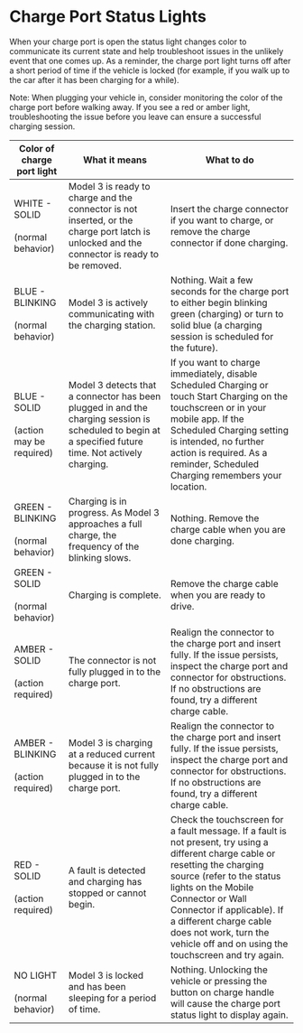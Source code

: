 # Charge Port Status Lights

When your charge port is open the status light changes color to communicate its current state and help troubleshoot issues in the unlikely event that one comes up. As a reminder, the charge port light turns off after a short period of time if the vehicle is locked (for example, if you walk up to the car after it has been charging for a while).

Note: When plugging your vehicle in, consider monitoring the color of the charge port before walking away. If you see a red or amber light, troubleshooting the issue before you leave can ensure a successful charging session.

|Color of charge port light|What it means|What to do|
|--------|--------|--------|
|WHITE - SOLID <br><br>(normal behavior)|Model 3 is ready to charge and the connector is not inserted, or the charge port latch is unlocked and the connector is ready to be removed.|Insert the charge connector if you want to charge, or remove the charge connector if done charging.|
|BLUE - BLINKING <br><br>(normal behavior)|Model 3 is actively communicating with the charging station.|Nothing. Wait a few seconds for the charge port to either begin blinking green (charging) or turn to solid blue (a charging session is scheduled for the future).|
|BLUE - SOLID <br><br>(action may be required)|Model 3 detects that a connector has been plugged in and the charging session is scheduled to begin at a specified future time. Not actively charging.|If you want to charge immediately, disable Scheduled Charging or touch Start Charging on the touchscreen or in your mobile app. If the Scheduled Charging setting is intended, no further action is required. As a reminder, Scheduled Charging remembers your location.|
|GREEN - BLINKING <br><br>(normal behavior)|Charging is in progress. As Model 3 approaches a full charge, the frequency of the blinking slows.|Nothing. Remove the charge cable when you are done charging.|
|GREEN - SOLID <br><br>(normal behavior)|Charging is complete.|Remove the charge cable when you are ready to drive.|
|AMBER - SOLID <br><br>(action required)|The connector is not fully plugged in to the charge port.|Realign the connector to the charge port and insert fully. If the issue persists, inspect the charge port and connector for obstructions. If no obstructions are found, try a different charge cable.|
|AMBER - BLINKING <br><br>(action required)|Model 3 is charging at a reduced current because it is not fully plugged in to the charge port.|Realign the connector to the charge port and insert fully. If the issue persists, inspect the charge port and connector for obstructions. If no obstructions are found, try a different charge cable.|
|RED - SOLID <br><br>(action required)|A fault is detected and charging has stopped or cannot begin.|Check the touchscreen for a fault message. If a fault is not present, try using a different charge cable or resetting the charging source (refer to the status lights on the Mobile Connector or Wall Connector if applicable). If a different charge cable does not work, turn the vehicle off and on using the touchscreen and try again.|
|NO LIGHT <br><br>(normal behavior)|Model 3 is locked and has been sleeping for a period of time.|Nothing. Unlocking the vehicle or pressing the button on charge handle will cause the charge port status light to display again.|